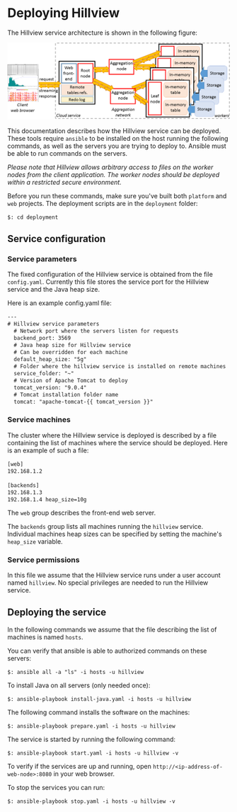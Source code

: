 # Deploying Hillview

The Hillview service architecture is shown in the following figure:

![System architecture](../docs/system-architecture.png)

This documentation describes how the Hillview service can be deployed.
These tools require `ansible` to be installed on the host running the
following commands, as well as the servers you are trying to deploy
to.  Ansible must be able to run commands on the servers.

*Please note that Hillview allows arbitrary access to files on the
worker nodes from the client application.  The worker nodes should be
deployed within a restricted secure environment.*

Before you run these commands, make sure you've built both `platform`
and `web` projects.  The deployment scripts are in the `deployment`
folder:

```
$: cd deployment
```

## Service configuration

### Service parameters

The fixed configuration of the Hillview service is obtained from the
file `config.yaml`.  Currently this file stores the service port for
the Hillview service and the Java heap size.

Here is an example config.yaml file:

```
---
# Hillview service parameters
  # Network port where the servers listen for requests
  backend_port: 3569
  # Java heap size for Hillview service
  # Can be overridden for each machine
  default_heap_size: "5g"
  # Folder where the hillview service is installed on remote machines
  service_folder: "~"
  # Version of Apache Tomcat to deploy
  tomcat_version: "9.0.4"
  # Tomcat installation folder name
  tomcat: "apache-tomcat-{{ tomcat_version }}"
```

### Service machines

The cluster where the Hillview service is deployed is described by a
file containing the list of machines where the service should be
deployed.  Here is an example of such a file:

```
[web]
192.168.1.2

[backends]
192.168.1.3
192.168.1.4 heap_size=10g
```

The `web` group describes the front-end web server.

The `backends` group lists all machines running the `hillview` service.
Individual machines heap sizes can be specified by setting the machine's `heap_size` variable.

### Service permissions

In this file we assume that the Hillview service runs under a user
account named `hillview`.  No special privileges are needed to run the
Hillview service.

## Deploying the service

In the following commands we assume that the file describing the list
of machines is named `hosts`.

You can verify that ansible is able to authorized commands on these servers:

```
$: ansible all -a "ls" -i hosts -u hillview
```

To install Java on all servers (only needed once):

```
$: ansible-playbook install-java.yaml -i hosts -u hillview
```

The following command installs the software on the machines:

```
$: ansible-playbook prepare.yaml -i hosts -u hillview
```

The service is started by running the following command:

```
$: ansible-playbook start.yaml -i hosts -u hillview -v
```

To verify if the services are up and running, open
`http://<ip-address-of-web-node>:8080` in your web browser.

To stop the services you can run:

```
$: ansible-playbook stop.yaml -i hosts -u hillview -v
```
